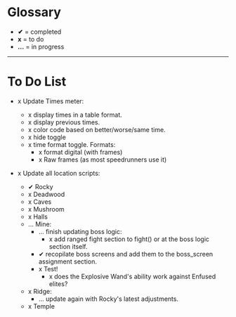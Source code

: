 # Glossary

- **✔** = completed
- **x** = to do
- **...** = in progress

---

# To Do List

- x Update Times meter:
  - x display times in a table format.
  - x display previous <n> times.
  - x color code based on better/worse/same time.
  - x hide toggle
  - x time format toggle. Formats:
    - x format digital (with frames)
    - x Raw frames (as most speedrunners use it)

- x Update all location scripts:
  - ✔ Rocky
  - x Deadwood
  - x Caves
  - x Mushroom
  - x Halls
  - ... Mine:
    - ... finish updating boss logic:
      - x add ranged fight section to fight() or at the boss logic section itself.
    - ✔ recopilate boss screens and add them to the boss_screen assignment section.
    - x Test!
      - x does the Explosive Wand's ability work against Enfused elites?
  - x Ridge:
    - ... update again with Rocky's latest adjustments.
  - x Temple